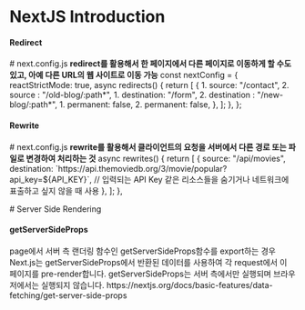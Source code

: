 # NextJS Introduction

<h4>Redirect</h4>
<p>
# next.config.js
<b>redirect를 활용해서 한 페이지에서 다른 페이지로 이동하게 할 수도 있고, 아예 다른 URL의 웹 사이트로 이동 가능</b>
const nextConfig = {
  reactStrictMode: true,
  async redirects() {
    return [
      {
        1. source: "/contact",    2. source : "/old-blog/:path*",
        1. destination: "/form",  2. destination : "/new-blog/:path*",
        1. permanent: false,      2. permanent: false,
      },
    ];
  },
};
</p>

<h4>Rewrite</h4>
<p>
# next.config.js
<b>rewrite를 활용해서 클라이언트의 요청을 서버에서 다른 경로 또는 파일로 변경하여 처리하는 것</b>
async rewrites() {
    return [
      {
        source: "/api/movies",
        destination: `https://api.themoviedb.org/3/movie/popular?api_key=${API_KEY}`, // 입력되는 API Key 같은 리소스들을 숨기거나 네트워크에 표출하고 싶지 않을 때 사용
      },
    ];
  },
</p>
# Server Side Rendering

<h4>getServerSideProps</h4>
<p>
page에서 서버 측 랜더링 함수인 getServerSideProps함수를 export하는 경우 Next.js는 getServerSideProps에서 반환된 데이터를 사용하여 각 request에서 이 페이지를 pre-render합니다. getServerSideProps는 서버 측에서만 실행되며 브라우저에서는 실행되지 않습니다.
https://nextjs.org/docs/basic-features/data-fetching/get-server-side-props
</p>
